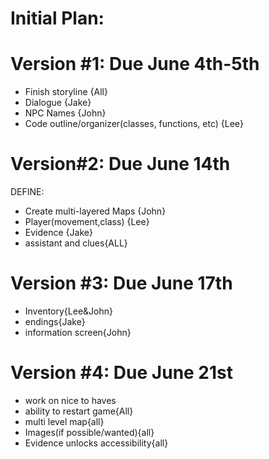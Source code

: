 # Initial Plan:

# Version #1: Due June 4th-5th
- Finish storyline {All}
- Dialogue {Jake}
- NPC Names {John}
- Code outline/organizer(classes, functions, etc) {Lee}

# Version#2: Due June 14th
DEFINE:
- Create multi-layered Maps {John}
- Player(movement,class) {Lee}
- Evidence {Jake}
- assistant and clues{ALL}

# Version #3: Due June 17th
- Inventory{Lee&John}
- endings{Jake}
- information screen{John}

# Version #4: Due June 21st
- work on nice to haves
- ability to restart game{All}
- multi level map{all}
- Images(if possible/wanted){all}
- Evidence unlocks accessibility{all}